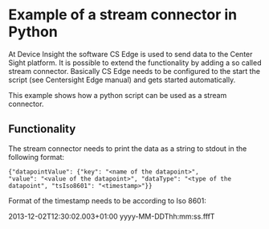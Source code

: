 # Example of a stream connector in Python

At Device Insight the software CS Edge is used to send data to the Center Sight platform. It is possible to extend the functionality by adding a so called stream connector. Basically CS Edge needs to be configured to the start the script (see Centersight Edge manual) and gets started automatically.

This example shows how a python script can be used as a stream connector.

## Functionality

The stream connector needs to print the data as a string to stdout in the following format:

<code>{"datapointValue": {"key": "\<name of the datapoint>", "value": "\<value of the datapoint>", "dataType": "\<type of the datapoint", "tsIso8601": "\<timestamp>"}}</code>

Format of the timestamp needs to be according to Iso 8601:

2013-12-02T12:30:02.003+01:00
yyyy-MM-DDThh:mm:ss.fffT